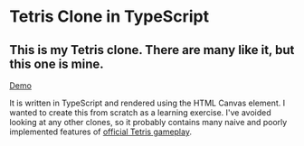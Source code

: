 Tetris Clone in TypeScript
==========================

## This is my Tetris clone. There are many like it, but this one is mine.

[Demo](https://gruner.io/projects/tetris/)

It is written in TypeScript and rendered using the HTML Canvas element. I wanted to create this from scratch as a learning exercise. I've avoided looking at any other clones, so it probably contains many naive and poorly implemented features of [official Tetris gameplay](http://tetris.wikia.com/wiki/Category:Interface).